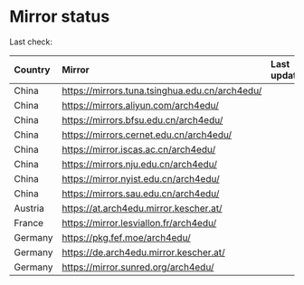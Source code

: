 <script src="./time.js"></script>
# Mirror status
Last check: <script type="text/javascript">localize(1717727777.662414);</script>

|Country|Mirror|Last update|
|:------|:-----|:----------|
|China|https://mirrors.tuna.tsinghua.edu.cn/arch4edu/|<script type="text/javascript">localize(1717698847);</script>|
|China|https://mirrors.aliyun.com/arch4edu/|<script type="text/javascript">localize(1717698847);</script>|
|China|https://mirrors.bfsu.edu.cn/arch4edu/|<script type="text/javascript">localize(1717698847);</script>|
|China|https://mirrors.cernet.edu.cn/arch4edu/|<script type="text/javascript">localize(1717698847);</script>|
|China|https://mirror.iscas.ac.cn/arch4edu/|<script type="text/javascript">localize(1717698847);</script>|
|China|https://mirrors.nju.edu.cn/arch4edu/|<script type="text/javascript">localize(1717612381);</script>|
|China|https://mirror.nyist.edu.cn/arch4edu/|<script type="text/javascript">localize(1717655726);</script>|
|China|https://mirrors.sau.edu.cn/arch4edu/|<script type="text/javascript">localize(1717698847);</script>|
|Austria|https://at.arch4edu.mirror.kescher.at/|<script type="text/javascript">localize(1717698847);</script>|
|France|https://mirror.lesviallon.fr/arch4edu/|<script type="text/javascript">localize(1717698847);</script>|
|Germany|https://pkg.fef.moe/arch4edu/|<script type="text/javascript">localize(1717698847);</script>|
|Germany|https://de.arch4edu.mirror.kescher.at/|<script type="text/javascript">localize(1717698847);</script>|
|Germany|https://mirror.sunred.org/arch4edu/|<script type="text/javascript">localize(1717698847);</script>|

<script src="./tablefilter/tablefilter.js"></script>
<script src="./table.js"></script>